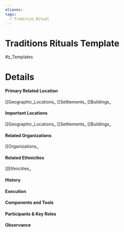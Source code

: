 ```yaml
---
aliases: 
tags:
  - Tradition_Ritual
---
```

# Traditions Rituals Template
#z_Templates 


# Details
#### Primary Related Location
[[Geographic_Locations_ 
[[Settlements_ 
[[Buildings_
#### Important Locations
[[Geographic_Locations_ 
[[Settlements_ 
[[Buildings_
#### Related Organizations
[[Organizations_
#### Related Ethnicities
[[Ethnicities_
#### History
#### Execution
#### Components and Tools
#### Participants & Key Roles
#### Observance
